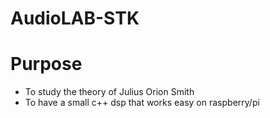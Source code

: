 # AudioLAB-STK

# Purpose
* To study the theory of Julius Orion Smith
* To have a small c++ dsp that works easy on raspberry/pi

